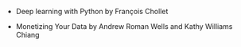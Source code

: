 * Deep learning with Python by François Chollet

* Monetizing Your Data by Andrew Roman Wells and Kathy Williams Chiang
